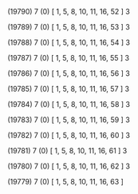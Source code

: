 (19790) 7 (0) [ 1, 5, 8, 10, 11, 16, 52 ] 3 


(19789) 7 (0) [ 1, 5, 8, 10, 11, 16, 53 ] 3 


(19788) 7 (0) [ 1, 5, 8, 10, 11, 16, 54 ] 3 


(19787) 7 (0) [ 1, 5, 8, 10, 11, 16, 55 ] 3 


(19786) 7 (0) [ 1, 5, 8, 10, 11, 16, 56 ] 3 


(19785) 7 (0) [ 1, 5, 8, 10, 11, 16, 57 ] 3 


(19784) 7 (0) [ 1, 5, 8, 10, 11, 16, 58 ] 3 


(19783) 7 (0) [ 1, 5, 8, 10, 11, 16, 59 ] 3 


(19782) 7 (0) [ 1, 5, 8, 10, 11, 16, 60 ] 3 


(19781) 7 (0) [ 1, 5, 8, 10, 11, 16, 61 ] 3 


(19780) 7 (0) [ 1, 5, 8, 10, 11, 16, 62 ] 3 


(19779) 7 (0) [ 1, 5, 8, 10, 11, 16, 63 ]  

